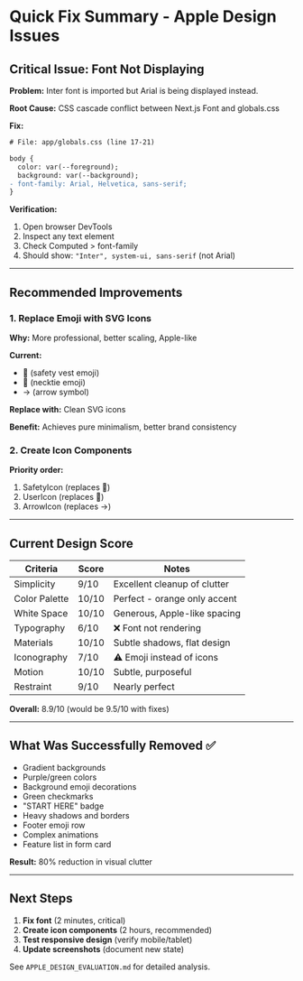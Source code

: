 # Quick Fix Summary - Apple Design Issues

## Critical Issue: Font Not Displaying

**Problem:** Inter font is imported but Arial is being displayed instead.

**Root Cause:** CSS cascade conflict between Next.js Font and globals.css

**Fix:**
```diff
# File: app/globals.css (line 17-21)

body {
  color: var(--foreground);
  background: var(--background);
- font-family: Arial, Helvetica, sans-serif;
}
```

**Verification:**
1. Open browser DevTools
2. Inspect any text element
3. Check Computed > font-family
4. Should show: `"Inter", system-ui, sans-serif` (not Arial)

---

## Recommended Improvements

### 1. Replace Emoji with SVG Icons

**Why:** More professional, better scaling, Apple-like

**Current:**
- 🦺 (safety vest emoji)
- 👔 (necktie emoji)
- → (arrow symbol)

**Replace with:** Clean SVG icons

**Benefit:** Achieves pure minimalism, better brand consistency

### 2. Create Icon Components

**Priority order:**
1. SafetyIcon (replaces 🦺)
2. UserIcon (replaces 👔)
3. ArrowIcon (replaces →)

---

## Current Design Score

| Criteria | Score | Notes |
|----------|-------|-------|
| Simplicity | 9/10 | Excellent cleanup of clutter |
| Color Palette | 10/10 | Perfect - orange only accent |
| White Space | 10/10 | Generous, Apple-like spacing |
| Typography | 6/10 | ❌ Font not rendering |
| Materials | 10/10 | Subtle shadows, flat design |
| Iconography | 7/10 | ⚠️ Emoji instead of icons |
| Motion | 10/10 | Subtle, purposeful |
| Restraint | 9/10 | Nearly perfect |

**Overall:** 8.9/10 (would be 9.5/10 with fixes)

---

## What Was Successfully Removed ✅

- Gradient backgrounds
- Purple/green colors
- Background emoji decorations
- Green checkmarks
- "START HERE" badge
- Heavy shadows and borders
- Footer emoji row
- Complex animations
- Feature list in form card

**Result:** 80% reduction in visual clutter

---

## Next Steps

1. **Fix font** (2 minutes, critical)
2. **Create icon components** (2 hours, recommended)
3. **Test responsive design** (verify mobile/tablet)
4. **Update screenshots** (document new state)

See `APPLE_DESIGN_EVALUATION.md` for detailed analysis.

